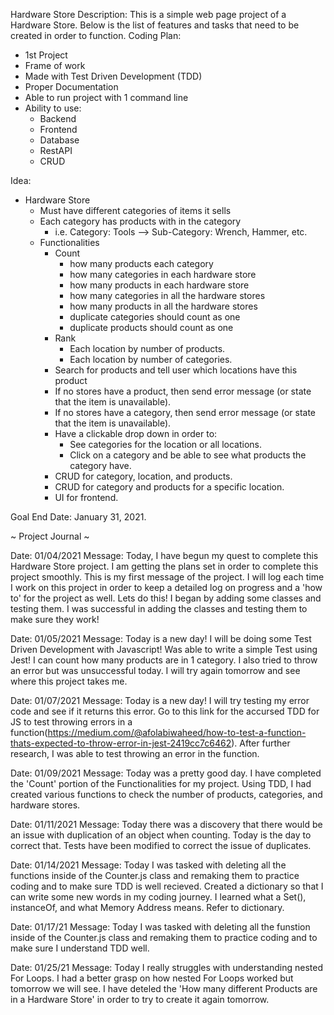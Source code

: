 Hardware Store
Description: This is a simple web page project of a Hardware Store. Below is the list of features and tasks that need to be created in order to function.
Coding Plan:
- 1st Project
- Frame of work
- Made with Test Driven Development (TDD)
- Proper Documentation
- Able to run project with 1 command line
- Ability to use:
    - Backend
    - Frontend
    - Database
    - RestAPI
    - CRUD

Idea:
- Hardware Store
    - Must have different categories of items it sells
    - Each category has products with in the category
        - i.e. Category: Tools --> Sub-Category: Wrench, Hammer, etc.
    - Functionalities
        - Count 
            - how many products each category 
            - how many categories in each hardware store
            - how many products in each hardware store
            - how many categories in all the hardware stores
            - how many products in all the hardware stores
            - duplicate categories should count as one
            - duplicate products should count as one
        - Rank 
            - Each location by number of products.
            - Each location by number of categories.
        - Search for products and tell user which locations have this product
        - If no stores have a product, then send error message (or state that the item is unavailable).
        - If no stores have a category, then send error message (or state that the item is unavailable).
        - Have a clickable drop down in order to: 
            - See categories for the location or all locations.
            - Click on a category and be able to see what products the category have.
        - CRUD for category, location, and products.
        - CRUD for category and products for a specific location.
        - UI for frontend. 

Goal End Date: January 31, 2021.

~ Project Journal ~ 

Date: 01/04/2021 
Message: Today, I have begun my quest to complete this Hardware Store project. I am getting the plans set in order to complete this project smoothly. This is my first message of the project. I will log each time I work on this project in order to keep a detailed log on progress and a 'how to' for the project as well. Lets do this! I began by adding some classes and testing them. I was successful in adding the classes and testing them to make sure they work!

Date: 01/05/2021
Message: Today is a new day! I will be doing some Test Driven Development with Javascript! Was able to write a simple Test using Jest! I can count how many products are in 1 category. I also tried to throw an error but was unsuccessful today. I will try again tomorrow and see where this project takes me. 

Date: 01/07/2021
Message: Today is a new day! I will try testing my error code and see if it returns this error. Go to this link for the accursed TDD for JS to test throwing errors in a function(https://medium.com/@afolabiwaheed/how-to-test-a-function-thats-expected-to-throw-error-in-jest-2419cc7c6462). After further research, I was able to test throwing an error in the function. 

Date: 01/09/2021
Message: Today was a pretty good day. I have completed the 'Count' portion of the Functionalities for my project. Using TDD, I had created various functions to check the number of products, categories, and hardware stores.

Date: 01/11/2021
Message: Today there was a discovery that there would be an issue with duplication of an object when counting. Today is the day to correct that. Tests have been modified to correct the issue of duplicates.

Date: 01/14/2021
Message: Today I was tasked with deleting all the functions inside of the Counter.js class and remaking them to practice coding and to make sure TDD is well recieved. Created a dictionary so that I can write some new words in my coding journey. I learned what a Set(), instanceOf, and what Memory Address means. Refer to dictionary. 

Date: 01/17/21
Message: Today I was tasked with deleting all the funstion inside of the Counter.js class and remaking them to practice coding and to make sure I understand TDD well. 

Date: 01/25/21
Message: Today I really struggles with understanding nested For Loops. I had a better grasp on how nested For Loops worked but tomorrow we will see. I have deteled the 'How many different Products are in a Hardware Store' in order to try to create it again tomorrow. 
